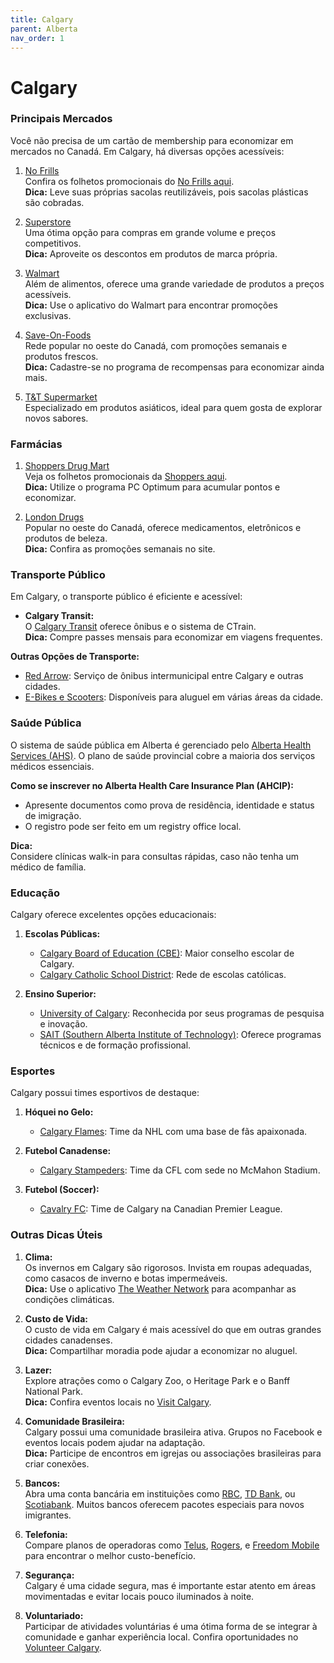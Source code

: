 ```yaml
---
title: Calgary
parent: Alberta
nav_order: 1
---
```


# Calgary

### Principais Mercados

Você não precisa de um cartão de membership para economizar em mercados no Canadá. Em Calgary, há diversas opções acessíveis:

1. [No Frills](https://www.nofrills.ca)  
    Confira os folhetos promocionais do [No Frills aqui](https://flyers.smartcanucks.ca/no-frills-canada).  
    **Dica:** Leve suas próprias sacolas reutilizáveis, pois sacolas plásticas são cobradas.

2. [Superstore](https://www.realcanadiansuperstore.ca)  
    Uma ótima opção para compras em grande volume e preços competitivos.  
    **Dica:** Aproveite os descontos em produtos de marca própria.

3. [Walmart](https://www.walmart.ca)  
    Além de alimentos, oferece uma grande variedade de produtos a preços acessíveis.  
    **Dica:** Use o aplicativo do Walmart para encontrar promoções exclusivas.

4. [Save-On-Foods](https://www.saveonfoods.com)  
    Rede popular no oeste do Canadá, com promoções semanais e produtos frescos.  
    **Dica:** Cadastre-se no programa de recompensas para economizar ainda mais.

5. [T&T Supermarket](https://www.tntsupermarket.com)  
    Especializado em produtos asiáticos, ideal para quem gosta de explorar novos sabores.

### Farmácias

1. [Shoppers Drug Mart](https://www1.shoppersdrugmart.ca/)  
    Veja os folhetos promocionais da [Shoppers aqui](https://flyers.smartcanucks.ca/shoppers-drug-mart-canada).  
    **Dica:** Utilize o programa PC Optimum para acumular pontos e economizar.

2. [London Drugs](https://www.londondrugs.com)  
    Popular no oeste do Canadá, oferece medicamentos, eletrônicos e produtos de beleza.  
    **Dica:** Confira as promoções semanais no site.

### Transporte Público

Em Calgary, o transporte público é eficiente e acessível:

- **Calgary Transit:**  
  O [Calgary Transit](https://www.calgarytransit.com) oferece ônibus e o sistema de CTrain.  
  **Dica:** Compre passes mensais para economizar em viagens frequentes.

**Outras Opções de Transporte:**  
- [Red Arrow](https://www.redarrow.ca): Serviço de ônibus intermunicipal entre Calgary e outras cidades.  
- [E-Bikes e Scooters](https://www.calgary.ca/transportation/electric-scooters): Disponíveis para aluguel em várias áreas da cidade.

### Saúde Pública

O sistema de saúde pública em Alberta é gerenciado pelo [Alberta Health Services (AHS)](https://www.albertahealthservices.ca). O plano de saúde provincial cobre a maioria dos serviços médicos essenciais.

**Como se inscrever no Alberta Health Care Insurance Plan (AHCIP):**  
- Apresente documentos como prova de residência, identidade e status de imigração.  
- O registro pode ser feito em um registry office local.

**Dica:**  
Considere clínicas walk-in para consultas rápidas, caso não tenha um médico de família.

### Educação

Calgary oferece excelentes opções educacionais:

1. **Escolas Públicas:**  
    - [Calgary Board of Education (CBE)](https://www.cbe.ab.ca): Maior conselho escolar de Calgary.  
    - [Calgary Catholic School District](https://www.cssd.ab.ca): Rede de escolas católicas.

2. **Ensino Superior:**  
    - [University of Calgary](https://www.ucalgary.ca): Reconhecida por seus programas de pesquisa e inovação.  
    - [SAIT (Southern Alberta Institute of Technology)](https://www.sait.ca): Oferece programas técnicos e de formação profissional.

### Esportes

Calgary possui times esportivos de destaque:

1. **Hóquei no Gelo:**  
    - [Calgary Flames](https://www.nhl.com/flames): Time da NHL com uma base de fãs apaixonada.

2. **Futebol Canadense:**  
    - [Calgary Stampeders](https://www.stampeders.com): Time da CFL com sede no McMahon Stadium.

3. **Futebol (Soccer):**  
    - [Cavalry FC](https://cavalryfc.canpl.ca): Time de Calgary na Canadian Premier League.

### Outras Dicas Úteis

1. **Clima:**  
    Os invernos em Calgary são rigorosos. Invista em roupas adequadas, como casacos de inverno e botas impermeáveis.  
    **Dica:** Use o aplicativo [The Weather Network](https://www.theweathernetwork.com) para acompanhar as condições climáticas.

2. **Custo de Vida:**  
    O custo de vida em Calgary é mais acessível do que em outras grandes cidades canadenses.  
    **Dica:** Compartilhar moradia pode ajudar a economizar no aluguel.

3. **Lazer:**  
    Explore atrações como o Calgary Zoo, o Heritage Park e o Banff National Park.  
    **Dica:** Confira eventos locais no [Visit Calgary](https://www.visitcalgary.com).

4. **Comunidade Brasileira:**  
    Calgary possui uma comunidade brasileira ativa. Grupos no Facebook e eventos locais podem ajudar na adaptação.  
    **Dica:** Participe de encontros em igrejas ou associações brasileiras para criar conexões.

5. **Bancos:**  
    Abra uma conta bancária em instituições como [RBC](https://www.rbc.com), [TD Bank](https://www.td.com), ou [Scotiabank](https://www.scotiabank.com). Muitos bancos oferecem pacotes especiais para novos imigrantes.

6. **Telefonia:**  
    Compare planos de operadoras como [Telus](https://www.telus.com), [Rogers](https://www.rogers.com), e [Freedom Mobile](https://www.freedommobile.ca) para encontrar o melhor custo-benefício.

7. **Segurança:**  
    Calgary é uma cidade segura, mas é importante estar atento em áreas movimentadas e evitar locais pouco iluminados à noite.

8. **Voluntariado:**  
    Participar de atividades voluntárias é uma ótima forma de se integrar à comunidade e ganhar experiência local. Confira oportunidades no [Volunteer Calgary](https://www.volunteercalgary.ab.ca).
